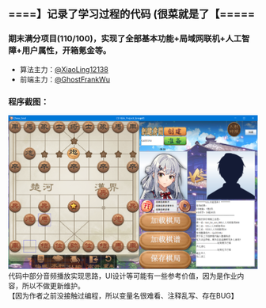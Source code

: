 ## ====】记录了学习过程的代码 (很菜就是了【=====   
### 期末满分项目(110/100)，实现了全部基本功能+局域网联机+人工智障+用户属性，开箱氪金等。   
* 算法主力：[@XiaoLing12138](https://github.com/XiaoLing12138)  
* 前端主力：[@GhostFrankWu](https://github.com/GhostFrankWu)  
### 程序截图：  
![程序截图](https://github.com/GhostFrankWu/SUSTech_CS102A_Project_2019Froject_2019F/blob/master/%E7%A8%8B%E5%BA%8F%E8%BF%90%E8%A1%8C%E6%88%AA%E5%9B%BE.png)  
代码中部分音频播放实现思路，UI设计等可能有一些参考价值，因为是作业内容，所以不做更新维护。  
【因为作者之前没接触过编程，所以变量名很难看、注释乱写、存在BUG】
